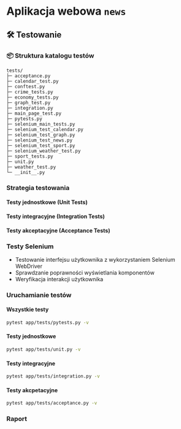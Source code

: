 # Aplikacja webowa `news`

## 🛠️ Testowanie

### 📦 Struktura katalogu testów
```
tests/                                                     
├─ acceptance.py                                        
├─ calendar_test.py                                       
├─ conftest.py                                            
├─ crime_tests.py                                         
├─ economy_tests.py                                       
├─ graph_test.py                                          
├─ integration.py                                       
├─ main_page_test.py                                      
├─ pytests.py                                             
├─ selenium_main_tests.py                                 
├─ selenium_test_calendar.py                              
├─ selenium_test_graph.py                                 
├─ selenium_test_news.py                                  
├─ selenium_test_sport.py                                 
├─ selenium_weather_test.py                               
├─ sport_tests.py                                         
├─ unit.py                                               
├─ weather_test.py                                        
└─ __init__.py
```                                           

### Strategia testowania

#### Testy jednostkowe (Unit Tests)

#### Testy integracyjne (Integration Tests)

#### Testy akceptacyjne (Acceptance Tests)

### Testy Selenium
- Testowanie interfejsu użytkownika z wykorzystaniem Selenium WebDriver
- Sprawdzanie poprawności wyświetlania komponentów
- Weryfikacja interakcji użytkownika

### Uruchamianie testów

#### Wszystkie testy
```bash
pytest app/tests/pytests.py -v
```

#### Testy jednostkowe
```bash
pytest app/tests/unit.py -v
```

#### Testy integracyjne
```bash
pytest app/tests/integration.py -v
```

#### Testy akcpetacyjne
```bash
pytest app/tests/acceptance.py -v
```

### Raport 

